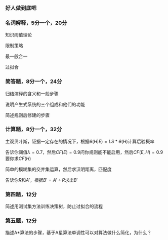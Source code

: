 ### 好人做到底吧






### 名词解释，5分一个，20分

知识阈值理论

限制策略

最一般合一

过拟合



### 简答题，8分一个，24分

归结演绎的含义和一般步骤

说明产生式系统的三个组成和他们的功能

简述规则后修建的步骤



### 计算题，8分一个，32分

主观贝叶斯，证据一定存在的情况下，根据$\theta{(H|E)}=LS*{}\theta{(H)}$计算后验概率

告诉你阈值$\lambda=0.7$，然后$CF(E)=0.9$问你规则能不能启用，然后$CF(E,H)=0.9$要你求$CF(H)$

简单的模糊集的交并集运算，然后求汉明距离，匹配度

告诉你$R$和$A'$，根据$B'=A'\circ{R}$求出$B'$



### 第四题，12分

简述用测试集方法训练决策树，防止过拟合的流程



### 第五题，12分

描述A*算法的步骤，基于A星算法单调性可以对算法做什么简化，为什么？
